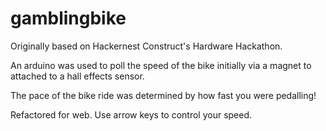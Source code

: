 gamblingbike
============

Originally based on Hackernest Construct's Hardware Hackathon.

An arduino was used to poll the speed of the bike initially via a magnet to attached to a hall effects sensor.

The pace of the bike ride was determined by how fast you were pedalling!

Refactored for web. Use arrow keys to control your speed.



